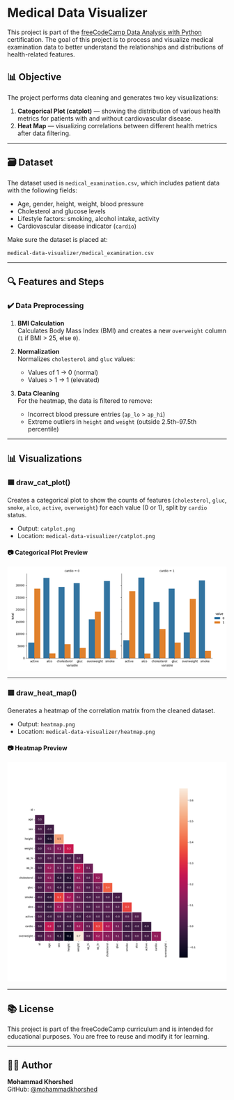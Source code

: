 # Medical Data Visualizer

This project is part of the [freeCodeCamp Data Analysis with Python](https://www.freecodecamp.org/learn/data-analysis-with-python/) certification. The goal of this project is to process and visualize medical examination data to better understand the relationships and distributions of health-related features.

## 📊 Objective

The project performs data cleaning and generates two key visualizations:
1. **Categorical Plot (catplot)** — showing the distribution of various health metrics for patients with and without cardiovascular disease.
2. **Heat Map** — visualizing correlations between different health metrics after data filtering.

---

## 🗃 Dataset

The dataset used is `medical_examination.csv`, which includes patient data with the following fields:
- Age, gender, height, weight, blood pressure
- Cholesterol and glucose levels
- Lifestyle factors: smoking, alcohol intake, activity
- Cardiovascular disease indicator (`cardio`)

Make sure the dataset is placed at:
```
medical-data-visualizer/medical_examination.csv
```

---

## 🔍 Features and Steps

### ✔️ Data Preprocessing

1. **BMI Calculation**  
   Calculates Body Mass Index (BMI) and creates a new `overweight` column (`1` if BMI > 25, else `0`).

2. **Normalization**  
   Normalizes `cholesterol` and `gluc` values:
   - Values of 1 → 0 (normal)
   - Values > 1 → 1 (elevated)

3. **Data Cleaning**  
   For the heatmap, the data is filtered to remove:
   - Incorrect blood pressure entries (`ap_lo` > `ap_hi`)
   - Extreme outliers in `height` and `weight` (outside 2.5th–97.5th percentile)

---

## 📊 Visualizations

### 🟦 draw_cat_plot()

Creates a categorical plot to show the counts of features (`cholesterol`, `gluc`, `smoke`, `alco`, `active`, `overweight`) for each value (0 or 1), split by `cardio` status.

- Output: `catplot.png`
- Location: `medical-data-visualizer/catplot.png`

#### 📷 Categorical Plot Preview

![Categorical Plot](./catplot.png)

---

### 🟥 draw_heat_map()

Generates a heatmap of the correlation matrix from the cleaned dataset.

- Output: `heatmap.png`
- Location: `medical-data-visualizer/heatmap.png`

#### 📷 Heatmap Preview

![Heatmap](./heatmap.png)

---

## 📚 License

This project is part of the freeCodeCamp curriculum and is intended for educational purposes. You are free to reuse and modify it for learning.

---

## 🙋‍♂️ Author

**Mohammad Khorshed**  
GitHub: [@mohammadkhorshed](https://github.com/mohammadkhorshed)
